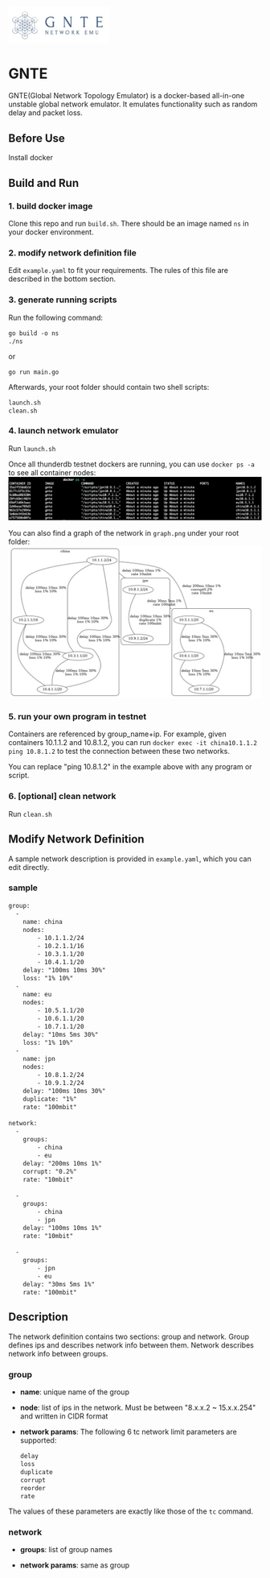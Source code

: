 <img src="logo/logo.jpeg" width=200>

# GNTE
GNTE(Global Network Topology Emulator) is a docker-based all-in-one unstable global network emulator. It emulates functionality such as random delay and packet loss.

## Before Use
Install docker

## Build and Run
### 1. build docker image
Clone this repo and run ```build.sh```. There should be an image named ```ns``` in your docker environment.

### 2. modify network definition file
Edit ```example.yaml``` to fit your requirements. The rules of this file are described in the bottom section.

### 3. generate running scripts
Run the following command:

```
go build -o ns
./ns
```
or

```
go run main.go
```
Afterwards, your root folder should contain two shell scripts:

```
launch.sh
clean.sh
```
### 4. launch network emulator
Run ```launch.sh```

Once all thunderdb testnet dockers are running, you can use ```docker ps -a``` to see all container nodes: 
<img src="logo/container_node.png">

You can also find a graph of the network in ```graph.png``` under your root folder:
<img src="logo/graph.png">

### 5. run your own program in testnet
Containers are referenced by group_name+ip. For example, given containers 10.1.1.2 and 10.8.1.2, you can run ```docker exec -it china10.1.1.2 ping 10.8.1.2``` to test the connection between these two networks.

You can replace "ping 10.8.1.2" in the example above with any program or script.

### 6. [optional] clean network
Run ```clean.sh```

## Modify Network Definition
A sample network description is provided in ```example.yaml```, which you can edit directly.

### sample
```
group:
  -
    name: china
    nodes:
        - 10.1.1.2/24
        - 10.2.1.1/16
        - 10.3.1.1/20
        - 10.4.1.1/20
    delay: "100ms 10ms 30%"
    loss: "1% 10%"
  -
    name: eu
    nodes:
        - 10.5.1.1/20
        - 10.6.1.1/20
        - 10.7.1.1/20
    delay: "10ms 5ms 30%"
    loss: "1% 10%"
  -
    name: jpn
    nodes:
        - 10.8.1.2/24
        - 10.9.1.2/24
    delay: "100ms 10ms 30%"
    duplicate: "1%"
    rate: "100mbit"

network:
  -
    groups:
        - china
        - eu
    delay: "200ms 10ms 1%"
    corrupt: "0.2%"
    rate: "10mbit"

  -
    groups:
        - china
        - jpn
    delay: "100ms 10ms 1%"
    rate: "10mbit"

  -
    groups:
        - jpn
        - eu
    delay: "30ms 5ms 1%"
    rate: "100mbit"
```

## Description
The network definition contains two sections: group and network. Group defines ips and describes network info between them. Network describes network info between groups.

### group
- **name**: unique name of the group

- **node**: list of ips in the network. Must be between "8.x.x.2 ~ 15.x.x.254" and written in CIDR format

- **network params**:
The following 6 tc network limit parameters are supported:
    ```
    delay
    loss
    duplicate
    corrupt
    reorder
    rate
    ```
The values of these parameters are exactly like those of the ```tc``` command.

### network
- **groups**: list of group names

- **network params**: same as group
